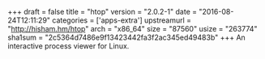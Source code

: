 +++
draft = false
title = "htop"
version = "2.0.2-1"
date = "2016-08-24T12:11:29"
categories = ['apps-extra']
upstreamurl = "http://hisham.hm/htop"
arch = "x86_64"
size = "87560"
usize = "263774"
sha1sum = "2c5364d7486e9f13423442fa3f2ac345ed49483b"
+++
An interactive process viewer for Linux.